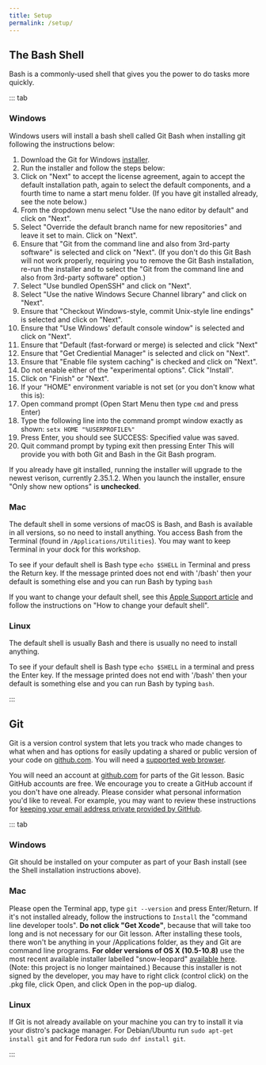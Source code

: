 ```yaml
---
title: Setup
permalink: /setup/
---
```


## The Bash Shell

Bash is a commonly-used shell that gives you the power to do
tasks more quickly.

::: tab

### Windows

Windows users will install a bash shell called Git Bash when installing git following the instructions below:

1. Download the Git for Windows [installer](https://gitforwindows.org/).
2. Run the installer and follow the steps below:
  1. Click on "Next" to accept the license agreement, again to accept the default installation path, again to select the default components, and a fourth time to name a start menu folder. (If you have git installed already, see the note below.)
  2. From the dropdown menu select "Use the nano editor by default" and click on "Next".
  3. Select "Override the default branch name for new repositories" and leave it set to main. Click on "Next".
  4. Ensure that "Git from the command line and also from 3rd-party software" is selected and click on "Next". (If you don't do this Git Bash will not work properly, requiring you to remove the Git Bash installation, re-run the installer and to select the "Git from the command line and also from 3rd-party software" option.)
  5. Select "Use bundled OpenSSH" and click on "Next".
  6. Select "Use the native Windows Secure Channel library" and click on "Next".
  7. Ensure that "Checkout Windows-style, commit Unix-style line endings" is selected and click on "Next".
  8. Ensure that "Use Windows' default console window" is selected and click on "Next".
  9. Ensure that "Default (fast-forward or merge) is selected and click "Next"
  10. Ensure that "Get Crediential Manager" is selected and click on "Next".
  11. Ensure that "Enable file system caching" is checked and click on "Next".
  12. Do not enable either of the "experimental options". Click "Install".
  13. Click on "Finish" or "Next".
3. If your "HOME" environment variable is not set (or you don't know what this is):
  1. Open command prompt (Open Start Menu then type `cmd` and press Enter)
  2. Type the following line into the command prompt window exactly as shown:
    `setx HOME "%USERPROFILE%"`
  3. Press Enter, you should see SUCCESS: Specified value was saved.
  4. Quit command prompt by typing exit then pressing Enter
This will provide you with both Git and Bash in the Git Bash program.

If you already have git installed, running the installer will upgrade to the newest verison, currently 2.35.1.2. When you launch the installer, ensure "Only show new options" is **unchecked**.


### Mac

The default shell in some versions of macOS is Bash, and Bash is available in all versions, so no need to install anything. You access Bash from the Terminal (found in `/Applications/Utilities`). You may want to keep Terminal in your dock for this workshop.

To see if your default shell is Bash type `echo $SHELL` in Terminal and press the Return key. If the message printed does not end with '/bash' then your default is something else and you can run Bash by typing `bash`

If you want to change your default shell, see this [Apple Support article](https://support.apple.com/en-au/HT208050) and follow the instructions on "How to change your default shell".


### Linux

The default shell is usually Bash and there is usually no need to install anything.

To see if your default shell is Bash type `echo $SHELL` in a terminal and press the Enter key. If the message printed does not end with '/bash' then your default is something else and you can run Bash by typing `bash`.


:::


## Git

Git is a version control system that lets you track who made changes to what when and has options for easily updating a shared or public version of your code on [github.com](https://github.com/). You will need a [supported web browser](https://help.github.com/articles/supported-browsers/).

You will need an account at [github.com](https://github.com/) for parts of the Git lesson. Basic GitHub accounts are free. We encourage you to create a GitHub account if you don't have one already. Please consider what personal information you'd like to reveal. For example, you may want to review these instructions for [keeping your email address private provided by GitHub](https://help.github.com/articles/keeping-your-email-address-private/).

::: tab

### Windows

Git should be installed on your computer as part of your Bash install (see the Shell installation instructions above).

### Mac

Please open the Terminal app, type `git --version` and press Enter/Return. If it's not installed already, follow the instructions to `Install` the "command line developer tools". **Do not click "Get Xcode"**, because that will take too long and is not necessary for our Git lesson. After installing these tools, there won't be anything in your /Applications folder, as they and Git are command line programs. **For older versions of OS X (10.5-10.8)** use the most recent available installer labelled "snow-leopard" [available here](http://sourceforge.net/projects/git-osx-installer/files/). (Note: this project is no longer maintained.) Because this installer is not signed by the developer, you may have to right click (control click) on the .pkg file, click Open, and click Open in the pop-up dialog.



### Linux

If Git is not already available on your machine you can try to install it via your distro's package manager. For Debian/Ubuntu run `sudo apt-get install git` and for Fedora run `sudo dnf install git`.


:::



